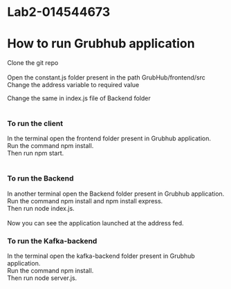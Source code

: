 # Lab2-014544673


# How to run Grubhub application

Clone the git repo<br><br>
Open the constant.js folder present in the path GrubHub/frontend/src<br>
Change the address variable to required value<br>

Change the same in index.js file of Backend folder<br><br>

### To run the client
In the terminal open the frontend folder present in Grubhub application.<br>Run the command npm install.<br>Then run npm start.<br><br>

### To run the Backend
In another terminal open the Backend folder present in Grubhub application.<br> Run the command npm install and npm install express. <br>Then run node index.js.<br><br>
Now you can see the application launched at the address fed.

### To run the Kafka-backend
In the terminal open the kafka-backend folder present in Grubhub application.<br>Run the command npm install.<br>Then run node server.js.<br>
